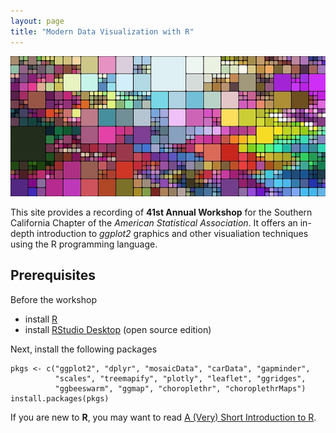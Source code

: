 ```yaml
---
layout: page
title: "Modern Data Visualization with R"
---
```


![](mosaic.jpg)

This site provides a recording of **41st Annual Workshop** for the Southern California Chapter of the *American Statistical Association*. It offers an in-depth introduction to *ggplot2* graphics and other visualiation techniques using the R programming language.

## Prerequisites
Before the workshop
* install [R](https://cran.r-project.org/)
* install [RStudio Desktop](https://www.rstudio.com/products/rstudio/download/) (open source edition)

Next, install the following packages
```
pkgs <- c("ggplot2", "dplyr", "mosaicData", "carData", "gapminder", 
          "scales", "treemapify", "plotly", "leaflet", "ggridges",
          "ggbeeswarm", "ggmap", "choroplethr", "choroplethrMaps")
install.packages(pkgs)
```

If you are new to **R**, you may want to read [A (Very) Short Introduction to R](https://cran.r-project.org/doc/contrib/Torfs+Brauer-Short-R-Intro.pdf).



